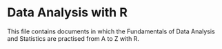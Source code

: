 # Data Analysis with R

This file contains documents in which the Fundamentals of Data Analysis and Statistics are practised from A to Z with R.
